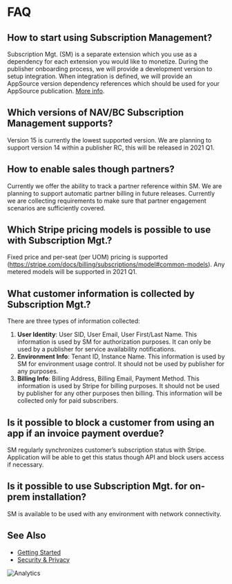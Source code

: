 # FAQ

## How to start using Subscription Management? 
Subscription Mgt. (SM) is a separate extension which you use as a dependency for each extension you would like to monetize. During the publisher onboarding process, we will provide a development version to setup integration. When integration is defined, we will provide an AppSource version dependency references which should be used for your AppSource publication. [More info](./GettingStarted.md).
## Which versions of NAV/BC Subscription Management supports? 
Version 15 is currently the lowest supported version. We are planning to support version 14 within a publisher RC, this will be released in 2021 Q1. 
## How to enable sales though partners? 
Currently we offer the ability to track a partner reference within SM. We are planning to support automatic partner billing in future releases. Currently we are collecting requirements to make sure that partner engagement scenarios are sufficiently covered. 
## Which Stripe pricing models is possible to use with Subscription Mgt.? 
Fixed price and per-seat (per UOM) pricing is supported (https://stripe.com/docs/billing/subscriptions/model#common-models). Any metered models will be supported in 2021 Q1. 
## What customer information is collected by Subscription Mgt.? 
There are three types of information collected: 
1.	**User Identity**: User SID, User Email, User First/Last Name. This information is used by SM for authorization purposes. It can only be used by a publisher for service availability notifications. 
2.	**Environment Info**: Tenant ID, Instance Name. This information is used by SM for environment usage control. It should not be used by publisher for any purposes. 
3.	**Billing Info**: Billing Address, Billing Email, Payment Method. This information is used by Stripe for billing purposes. It should not be used by publisher for any other purposes then billing. This information will be collected only for paid subscribers.
## Is it possible to block a customer from using an app if an invoice payment overdue? 
SM regularly synchronizes customer’s subscription status with Stripe. Application will be able to get this status though API and block users access if necessary. 
## Is it possible to use Subscription Mgt. for on-prem installation? 
SM is available to be used with any environment with network connectivity.

## See Also
- [Getting Started](GettingStarted.md)
- [Security & Privacy](Overview/Security&Privacy.md)

![Analytics](https://ga-beacon.appspot.com/G-P2LEDQJP25/smp/FAQ?pixel)